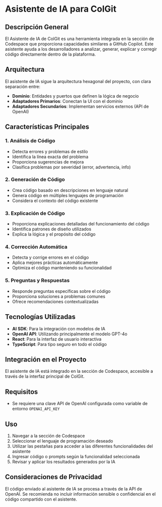 # Asistente de IA para ColGit

## Descripción General

El Asistente de IA de ColGit es una herramienta integrada en la sección de Codespace que proporciona capacidades similares a GitHub Copilot. Este asistente ayuda a los desarrolladores a analizar, generar, explicar y corregir código directamente dentro de la plataforma.

## Arquitectura

El asistente de IA sigue la arquitectura hexagonal del proyecto, con clara separación entre:

- **Dominio**: Entidades y puertos que definen la lógica de negocio
- **Adaptadores Primarios**: Conectan la UI con el dominio
- **Adaptadores Secundarios**: Implementan servicios externos (API de OpenAI)

## Características Principales

### 1. Análisis de Código

- Detecta errores y problemas de estilo
- Identifica la línea exacta del problema
- Proporciona sugerencias de mejora
- Clasifica problemas por severidad (error, advertencia, info)

### 2. Generación de Código

- Crea código basado en descripciones en lenguaje natural
- Genera código en múltiples lenguajes de programación
- Considera el contexto del código existente

### 3. Explicación de Código

- Proporciona explicaciones detalladas del funcionamiento del código
- Identifica patrones de diseño utilizados
- Explica la lógica y el propósito del código

### 4. Corrección Automática

- Detecta y corrige errores en el código
- Aplica mejores prácticas automáticamente
- Optimiza el código manteniendo su funcionalidad

### 5. Preguntas y Respuestas

- Responde preguntas específicas sobre el código
- Proporciona soluciones a problemas comunes
- Ofrece recomendaciones contextualizadas

## Tecnologías Utilizadas

- **AI SDK**: Para la integración con modelos de IA
- **OpenAI API**: Utilizando principalmente el modelo GPT-4o
- **React**: Para la interfaz de usuario interactiva
- **TypeScript**: Para tipo seguro en todo el código

## Integración en el Proyecto

El asistente de IA está integrado en la sección de Codespace, accesible a través de la interfaz principal de ColGit.

## Requisitos

- Se requiere una clave API de OpenAI configurada como variable de entorno `OPENAI_API_KEY`

## Uso

1. Navegar a la sección de Codespace
2. Seleccionar el lenguaje de programación deseado
3. Utilizar las pestañas para acceder a las diferentes funcionalidades del asistente
4. Ingresar código o prompts según la funcionalidad seleccionada
5. Revisar y aplicar los resultados generados por la IA

## Consideraciones de Privacidad

El código enviado al asistente de IA se procesa a través de la API de OpenAI. Se recomienda no incluir información sensible o confidencial en el código compartido con el asistente.

